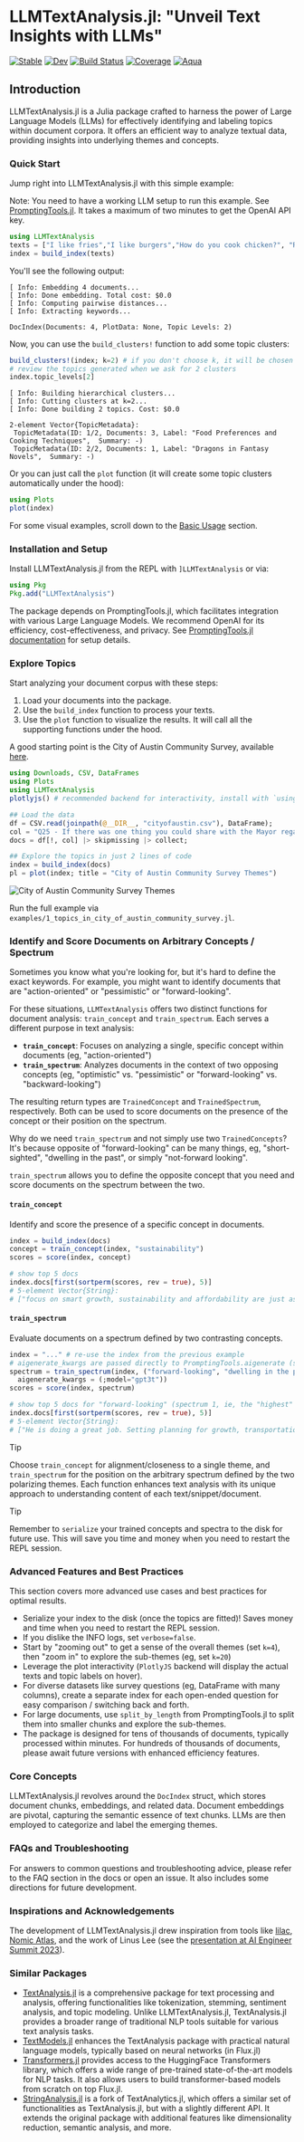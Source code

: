 # LLMTextAnalysis.jl: "Unveil Text Insights with LLMs" 
[![Stable](https://img.shields.io/badge/docs-stable-blue.svg)](https://svilupp.github.io/LLMTextAnalysis.jl/stable/) [![Dev](https://img.shields.io/badge/docs-dev-blue.svg)](https://svilupp.github.io/LLMTextAnalysis.jl/dev/) [![Build Status](https://github.com/svilupp/LLMTextAnalysis.jl/actions/workflows/CI.yml/badge.svg?branch=main)](https://github.com/svilupp/LLMTextAnalysis.jl/actions/workflows/CI.yml?query=branch%3Amain) [![Coverage](https://codecov.io/gh/svilupp/LLMTextAnalysis.jl/branch/main/graph/badge.svg)](https://codecov.io/gh/svilupp/LLMTextAnalysis.jl) [![Aqua](https://raw.githubusercontent.com/JuliaTesting/Aqua.jl/master/badge.svg)](https://github.com/JuliaTesting/Aqua.jl)


## Introduction
LLMTextAnalysis.jl is a Julia package crafted to harness the power of Large Language Models (LLMs) for effectively identifying and labeling topics within document corpora. It offers an efficient way to analyze textual data, providing insights into underlying themes and concepts.

### Quick Start
Jump right into LLMTextAnalysis.jl with this simple example:

Note: You need to have a working LLM setup to run this example. See [PromptingTools.jl](https://github.com/svilupp/PromptingTools.jl). It takes a maximum of two minutes to get the OpenAI API key.

```julia
using LLMTextAnalysis
texts = ["I like fries","I like burgers","How do you cook chicken?", "Recently, I read a fantasy novel about dragons"] # some vector of documents
index = build_index(texts)
```

You'll see the following output:

```plaintext
[ Info: Embedding 4 documents...
[ Info: Done embedding. Total cost: $0.0
[ Info: Computing pairwise distances...
[ Info: Extracting keywords...

DocIndex(Documents: 4, PlotData: None, Topic Levels: 2)
```

Now, you can use the `build_clusters!` function to add some topic clusters:
```julia
build_clusters!(index; k=2) # if you don't choose k, it will be chosen automatically
# review the topics generated when we ask for 2 clusters
index.topic_levels[2]
```

```plaintext
[ Info: Building hierarchical clusters...
[ Info: Cutting clusters at k=2...
[ Info: Done building 2 topics. Cost: $0.0

2-element Vector{TopicMetadata}:
 TopicMetadata(ID: 1/2, Documents: 3, Label: "Food Preferences and Cooking Techniques",  Summary: -)
 TopicMetadata(ID: 2/2, Documents: 1, Label: "Dragons in Fantasy Novels",  Summary: -)
```

Or you can just call the `plot` function (it will create some topic clusters automatically under the hood):
```julia
using Plots
plot(index)
```

For some visual examples, scroll down to the [Basic Usage](#basic-usage) section.

### Installation and Setup
Install LLMTextAnalysis.jl from the REPL with `]LLMTextAnalysis` or via:

```julia
using Pkg
Pkg.add("LLMTextAnalysis")
```
 
The package depends on PromptingTools.jl, which facilitates integration with various Large Language Models. We recommend OpenAI for its efficiency, cost-effectiveness, and privacy. See [PromptingTools.jl documentation](https://github.com/svilupp/PromptingTools.jl) for setup details.

### Explore Topics

Start analyzing your document corpus with these steps:

1. Load your documents into the package.
2. Use the `build_index` function to process your texts.
3. Use the `plot` function to visualize the results. It will call all the supporting functions under the hood.

A good starting point is the City of Austin Community Survey, available [here](https://data.austintexas.gov/dataset/Community-Survey/s2py-ceb7/data).

```julia
using Downloads, CSV, DataFrames
using Plots
using LLMTextAnalysis
plotlyjs() # recommended backend for interactivity, install with `using Pkg; Pkg.add("PlotlyJS")`

## Load the data
df = CSV.read(joinpath(@__DIR__, "cityofaustin.csv"), DataFrame);
col = "Q25 - If there was one thing you could share with the Mayor regarding the City of Austin (any comment, suggestion, etc.), what would it be?"
docs = df[!, col] |> skipmissing |> collect;

## Explore the topics in just 2 lines of code
index = build_index(docs)
pl = plot(index; title = "City of Austin Community Survey Themes")
```

![City of Austin Community Survey Themes](docs/src/assets/austin_scatter.png)


Run the full example via `examples/1_topics_in_city_of_austin_community_survey.jl`.

### Identify and Score Documents on Arbitrary Concepts / Spectrum

Sometimes you know what you're looking for, but it's hard to define the exact keywords. For example, you might want to identify documents that are "action-oriented" or "pessimistic" or "forward-looking".

For these situations, `LLMTextAnalysis` offers two distinct functions for document analysis: `train_concept` and `train_spectrum`. Each serves a different purpose in text analysis:

- **`train_concept`**: Focuses on analyzing a single, specific concept within documents (eg, "action-oriented")
- **`train_spectrum`**: Analyzes documents in the context of two opposing concepts (eg, "optimistic" vs. "pessimistic" or "forward-looking" vs. "backward-looking")

The resulting return types are `TrainedConcept` and `TrainedSpectrum`, respectively. Both can be used to score documents on the presence of the concept or their position on the spectrum.

Why do we need `train_spectrum` and not simply use two `TrainedConcepts`? It's because opposite of "forward-looking" can be many things, eg, "short-sighted", "dwelling in the past", or simply "not-forward looking". 

`train_spectrum` allows you to define the opposite concept that you need and score documents on the spectrum between the two.

#### `train_concept`

Identify and score the presence of a specific concept in documents.
```julia
index = build_index(docs)
concept = train_concept(index, "sustainability")
scores = score(index, concept)

# show top 5 docs
index.docs[first(sortperm(scores, rev = true), 5)]
# 5-element Vector{String}:
# ["focus on smart growth, sustainability and affordability are just as important as business development and should not be sacrificed for economic growth.", "SUSTAINABILITY OF CITY", "we need to plan for global climate change, water and energy programs must be robust", "Public transport and planned, sustainable, affordable growth are the most important issues.", "Make more conservation and sustainability efforts."]
```

#### `train_spectrum`

Evaluate documents on a spectrum defined by two contrasting concepts.

```julia
index = "..." # re-use the index from the previous example
# aigenerate_kwargs are passed directly to PromptingTools.aigenerate (see PromptingTools.jl docs)
spectrum = train_spectrum(index, ("forward-looking", "dwelling in the past"); 
  aigenerate_kwargs = (;model="gpt3t"))
scores = score(index, spectrum)

# show top 5 docs for "forward-looking" (spectrum 1, ie, the "highest" score)
index.docs[first(sortperm(scores, rev = true), 5)]
# 5-element Vector{String}:
# ["He is doing a great job. Setting planning for growth, transportation and mobility together is an excellent approach.", "PLAN FOR ACCELERATED GROWTH. CLIMATE CHANGES PROMISES TO DELIVER MORE COASTAL CRISIS AND POPULATION DISPLACEMENT. AUSTIN WILL EXPAND AS A RESULT. THINK BIG. THANK YOU FOR PRIORITIZING SMART GROWTH AND A DENSE URBAN LANDSCAPE.", "Austin will grow! Prioritize development and roadways.", "Affordable housing. Better planning for future. Mass transit (rail system that covers City wide.", "PLAN FOR THE FUTURE AND SUSTAINABLE GROWTH. STOP FOCUSING ON EXCLUSIVE SERVICES LIKE TOLL ROAD EXPANSION AND INSTEAD, PUSH FOR PROGRAMS WITH THE LARGEST BENEFIT FOR THE MOST PEOPLE IN THE FUTURE, LIKE A SUBWAY SYSTEM AND CITY-SPONSORED DISTRIBUTED SOLAR AND ELECTRIC VEHICLE NETWORK."]
```

> [!TIP]
> Choose `train_concept` for alignment/closeness to a single theme, and `train_spectrum` for the position on the arbitrary spectrum defined by the two polarizing themes. Each function enhances text analysis with its unique approach to understanding content of each text/snippet/document.

> [!TIP]
> Remember to `serialize` your trained concepts and spectra to the disk for future use. This will save you time and money when you need to restart the REPL session.

### Advanced Features and Best Practices
This section covers more advanced use cases and best practices for optimal results.

- Serialize your index to the disk (once the topics are fitted)! Saves money and time when you need to restart the REPL session.
- If you dislike the INFO logs, set `verbose=false`.
- Start by "zooming out" to get a sense of the overall themes (set `k=4`), then "zoom in" to explore the sub-themes (eg, set `k=20`)
- Leverage the plot interactivity (`PlotlyJS` backend will display the actual texts and topic labels on hover).
- For diverse datasets like survey questions (eg, DataFrame with many columns), create a separate index for each open-ended question for easy comparison / switching back and forth.
- For large documents, use `split_by_length` from PromptingTools.jl to split them into smaller chunks and explore the sub-themes.
- The package is designed for tens of thousands of documents, typically processed within minutes. For hundreds of thousands of documents, please await future versions with enhanced efficiency features.

### Core Concepts
LLMTextAnalysis.jl revolves around the `DocIndex` struct, which stores document chunks, embeddings, and related data. Document embeddings are pivotal, capturing the semantic essence of text chunks. LLMs are then employed to categorize and label the emerging themes.

### FAQs and Troubleshooting
For answers to common questions and troubleshooting advice, please refer to the FAQ section in the docs or open an issue.
It also includes some directions for future development.

### Inspirations and Acknowledgements
The development of LLMTextAnalysis.jl drew inspiration from tools like [lilac](https://www.lilacml.com/), [Nomic Atlas](https://atlas.nomic.ai/), and the work of Linus Lee (see the [presentation at AI Engineer Summit 2023](https://www.youtube.com/watch?v=YvobVu1l7GI)).

### Similar Packages
- [TextAnalysis.jl](https://github.com/JuliaText/TextAnalysis.jl) is a comprehensive package for text processing and analysis, offering functionalities like tokenization, stemming, sentiment analysis, and topic modeling. Unlike LLMTextAnalysis.jl, TextAnalysis.jl provides a broader range of traditional NLP tools suitable for various text analysis tasks.
- [TextModels.jl](https://github.com/JuliaText/TextModels.jl) enhances the TextAnalysis package with practical natural language models, typically based on neural networks (in Flux.jl)
- [Transformers.jl](https://github.com/chengchingwen/Transformers.jl) provides access to the HuggingFace Transformers library, which offers a wide range of pre-trained state-of-the-art models for NLP tasks. It also allows users to build transformer-based models from scratch on top Flux.jl.
- [StringAnalysis.jl](https://github.com/zgornel/StringAnalysis.jl) is a fork of TextAnalytics.jl, which offers a similar set of functionalities as TextAnalysis.jl, but with a slightly different API. It extends the original package with additional features like dimensionality reduction, semantic analysis, and more.
